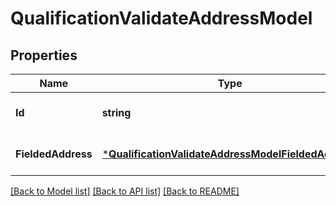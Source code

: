 # QualificationValidateAddressModel

## Properties
Name | Type | Description | Notes
------------ | ------------- | ------------- | -------------
**Id** | **string** |  | [optional] [default to null]
**FieldedAddress** | [***QualificationValidateAddressModelFieldedAddress**](qualificationValidateAddressModel_fieldedAddress.md) |  | [optional] [default to null]

[[Back to Model list]](../README.md#documentation-for-models) [[Back to API list]](../README.md#documentation-for-api-endpoints) [[Back to README]](../README.md)

